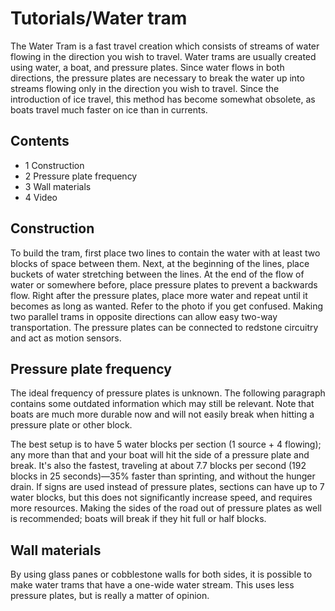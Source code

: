 # Tutorials/Water tram
The Water Tram is a fast travel creation which consists of streams of water flowing in the direction you wish to travel. Water trams are usually created using water, a boat, and pressure plates. Since water flows in both directions, the pressure plates are necessary to break the water up into streams flowing only in the direction you wish to travel. Since the introduction of ice travel, this method has become somewhat obsolete, as boats travel much faster on ice than in currents.

## Contents
- 1 Construction
- 2 Pressure plate frequency
- 3 Wall materials
- 4 Video

## Construction
To build the tram, first place two lines to contain the water with at least two blocks of space between them. Next, at the beginning of the lines, place buckets of water stretching between the lines. At the end of the flow of water or somewhere before, place pressure plates to prevent a backwards flow. Right after the pressure plates, place more water and repeat until it becomes as long as wanted. Refer to the photo if you get confused. Making two parallel trams in opposite directions can allow easy two-way transportation. The pressure plates can be connected to redstone circuitry and act as motion sensors.

## Pressure plate frequency
The ideal frequency of pressure plates is unknown. The following paragraph contains some outdated information which may still be relevant. Note that boats are much more durable now and will not easily break when hitting a pressure plate or other block.

The best setup is to have 5 water blocks per section (1 source + 4 flowing); any more than that and your boat will hit the side of a pressure plate and break. It's also the fastest, traveling at about 7.7 blocks per second (192 blocks in 25 seconds)—35% faster than sprinting, and without the hunger drain. If signs are used instead of pressure plates, sections can have up to 7 water blocks, but this does not significantly increase speed, and requires more resources. Making the sides of the road out of pressure plates as well is recommended; boats will break if they hit full or half blocks.

## Wall materials
By using glass panes or cobblestone walls for both sides, it is possible to make water trams that have a one-wide water stream. This uses less pressure plates, but is really a matter of opinion.

